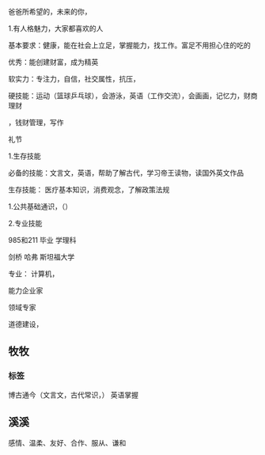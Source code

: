 爸爸所希望的，未来的你，

1.有人格魅力，大家都喜欢的人

基本要求：健康，能在社会上立足，掌握能力，找工作。富足不用担心住的吃的

优秀：能创建财富，成为精英

软实力：专注力，自信，社交属性，抗压，

硬技能：运动（篮球乒乓球），会游泳，英语（工作交流），会画画，记忆力，财商理财

，钱财管理，写作

礼节

1.生存技能

必备的技能：文言文，英语，帮助了解古代，学习帝王读物，读国外英文作品

生存技能： 医疗基本知识，消费观念，了解政策法规

1.公共基础通识，（）

2.专业技能

985和211 毕业 学理科

剑桥 哈弗 斯坦福大学

专业： 计算机，

能力企业家

领域专家

道德建设，





## 牧牧

### 标签
博古通今（文言文，古代常识，）
英语掌握

## 溪溪
感情、温柔、友好、合作、服从、谦和

